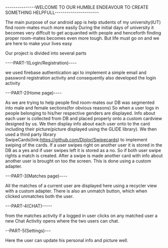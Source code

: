 ---------------WELCOME TO OUR HUMBLE ENDEAVOUR TO CREATE SOMETHING HELPFULL----------------------

The main purpose of our android app is help students of my university(IUT) find room-mates much more easily
During the initial days of university it becomes very diffcult to get acquanited with people and henceforth 
finding proper room-mates becomes even more tough. But life must go on and we are here to make your lives easy

Our project is divided into several parts


----PART-1(Login/Registration)----

we used firebase authentication api to implement a simple email and password registration activity
and consequently also developed the login activity


---PART-2(Home page)----

As we are trying to help people find room-mates our DB was segmented into male and female sections(for obvious reasons)
So when a user logs in people belonging to his/her respective genders are displayed.
Info about each user is collected from DB and placed properly onto a custom cardview designed by us.
We then display info about each user onto to the card including their picture(picture displayed using the GLIDE library). 
We then used a third party library SwipeCards(link:https://github.com/Diolor/Swipecards) to implement swiping of the cards.
If a user swipes right on another user it is stored in the DB as a yes and if user swipes left it is stored as a no.
So if both user swipe rights a match is created. After a swipe is made another card with info about another user is brought on too the screen.
This is done using a custom adapter.

---PART-3(Matches page)----

All the matches of a current user are displayed here using a recycler view with a custom adapter.
There is also an unmatch button, which when clicked unmatches both the user.

---PART-4(CHAT)-----

from the matches activity if a logged in user clicks on any matched user a new Chat Activity opens where the two users can chat.

--PART-5(Settings)---

Here the user can update his personal info and picture well.
